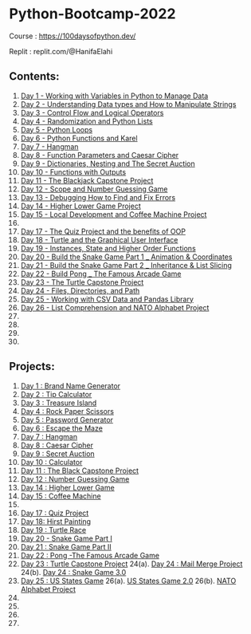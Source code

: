 # Python-Bootcamp-2022
 
 Course : https://100daysofpython.dev/
 
 Replit : replit.com/@HanifaElahi
 
## Contents: 

1. [Day 1 - Working with Variables in Python to Manage Data](https://github.com/HanifaElahi/Python-Bootcamp-2022/tree/main/Day%201%20-%20Working%20with%20Variables%20in%20Python%20to%20Manage%20Data)
2. [Day 2 - Understanding Data types and How to Manipulate Strings](https://github.com/HanifaElahi/Python-Bootcamp-2022/tree/main/Day%202%20-%20Understanding%20Data%20types%20and%20How%20to%20Manipulate%20Strings)
3. [Day 3 - Control Flow and Logical Operators](https://github.com/HanifaElahi/Python-Bootcamp-2022/tree/main/Day%203%20-%20Control%20Flow%20and%20Logical%20Operators)
4. [Day 4 - Randomization and Python Lists](https://github.com/HanifaElahi/Python-Bootcamp-2022/tree/main/Day%204%20-%20Randomization%20and%20Python%20Lists)
5. [Day 5 - Python Loops](https://github.com/HanifaElahi/Python-Bootcamp-2022/tree/main/Day%205%20-%20Python%20Loops)
6. [Day 6 - Python Functions and Karel](https://github.com/HanifaElahi/Python-Bootcamp-2022/tree/main/Day%206%20-%20Python%20Functions%20and%20Karel)
7. [Day 7 - Hangman](https://github.com/HanifaElahi/Python-Bootcamp-2022/tree/main/Day%207%20-%20Hangman)
8. [Day 8 - Function Parameters and Caesar Cipher](https://github.com/HanifaElahi/Python-Bootcamp-2022/tree/main/Day%208%20-%20Function%20Parameters%20and%20Caesar%20Cipher)
9. [Day 9 - Dictionaries, Nesting and The Secret Auction](https://github.com/HanifaElahi/Python-Bootcamp-2022/tree/main/Day%209%20-%20Dictionaries%2C%20Nesting%20and%20The%20Secret%20Auction)
10. [Day 10 - Functions with Outputs](https://github.com/HanifaElahi/Python-Bootcamp-2022/tree/main/Day%2010%20-%20Functions%20with%20Outputs)
11. [Day 11 - The Blackjack Capstone Project](https://github.com/HanifaElahi/Python-Bootcamp-2022/tree/main/Day%2011%20-%20The%20Blackjack%20Capstone%20Project)
12. [Day 12 - Scope and Number Guessing Game](https://github.com/HanifaElahi/Python-Bootcamp-2022/tree/main/Day%2012%20-%20Scope%20and%20Number%20Guessing%20Game)
13. [Day 13 - Debugging How to Find and Fix Errors](https://github.com/HanifaElahi/Python-Bootcamp-2022/tree/main/Day%2013%20-%20Debugging%20How%20to%20Find%20and%20Fix%20Errors)
14. [Day 14 - Higher Lower Game Project](https://github.com/HanifaElahi/Python-Bootcamp-2022/tree/main/Day%2014%20-%20Higher%20Lower%20Game%20Project)
15. [Day 15 - Local Development and Coffee Machine Project](https://github.com/HanifaElahi/Python-Bootcamp-2022/tree/main/Day%2015%20-%20Local%20Development%20and%20Coffee%20Machine%20Project)
16. []()
17. [Day 17 - The Quiz Project and the benefits of OOP](https://github.com/HanifaElahi/Python-Bootcamp-2022/tree/main/Day%2017%20-%20The%20Quiz%20Project%20and%20the%20benefits%20of%20OOP)
18. [Day 18 - Turtle and the Graphical User Interface](https://github.com/HanifaElahi/Python-Bootcamp-2022/tree/main/Day%2018%20-%20Turtle%20and%20the%20Graphical%20User%20Interface)
19. [Day 19 - Instances, State and Higher Order Functions](https://github.com/HanifaElahi/Python-Bootcamp-2022/tree/main/Day%2019%20-%20Instances%2C%20State%20and%20Higher%20Order%20Functions)
20. [Day 20 - Build the Snake Game Part 1 _ Animation & Coordinates](https://github.com/HanifaElahi/Python-Bootcamp-2022/tree/main/Day%2020%20-%20Build%20the%20Snake%20Game%20Part%201%20_%20Animation%20%26%20Coordinates)
21. [Day 21 - Build the Snake Game Part 2 _ Inheritance & List Slicing](https://github.com/HanifaElahi/Python-Bootcamp-2022/tree/main/Day%2021%20-%20Build%20the%20Snake%20Game%20Part%202%20_%20Inheritance%20%26%20List%20Slicing)
22. [Day 22 - Build Pong _ The Famous Arcade Game](https://github.com/HanifaElahi/Python-Bootcamp-2022/tree/main/Day%2022%20-%20Build%20Pong%20_%20The%20Famous%20Arcade%20Game)
23. [Day 23 - The Turtle Capstone Project](https://github.com/HanifaElahi/Python-Bootcamp-2022/tree/main/Day%2023%20-%20The%20Turtle%20Capstone%20Project)
24. [Day 24 - Files, Directories, and Path](https://github.com/HanifaElahi/Python-Bootcamp-2022/tree/main/Day%2024%20-%20Files%2C%20Directories%2C%20and%20Paths)
25. [Day 25 - Working with CSV Data and Pandas Library](https://github.com/HanifaElahi/Python-Bootcamp-2022/tree/main/Day%2025%20-%20Working%20with%20CSV%20Data%20and%20Pandas%20Library)
26. [Day 26 - List Comprehension and NATO Alphabet Project](https://github.com/HanifaElahi/Python-Bootcamp-2022/tree/main/Day%2026%20-%20List%20Comprehension%20and%20NATO%20Alphabet%20Project)
27. []()
28. []()
29. []()
30. []()


## Projects:

1. [Day 1 : Brand Name Generator](https://github.com/HanifaElahi/Python-Bootcamp-2022/blob/main/Day%201%20-%20Working%20with%20Variables%20in%20Python%20to%20Manage%20Data/project_1_brand_name_generator.py)
2. [Day 2 : Tip Calculator](https://github.com/HanifaElahi/Python-Bootcamp-2022/blob/main/Day%202%20-%20Understanding%20Data%20types%20and%20How%20to%20Manipulate%20Strings/project_2_tip_calculator.py)
3. [Day 3 : Treasure Island](https://github.com/HanifaElahi/Python-Bootcamp-2022/blob/main/Day%203%20-%20Control%20Flow%20and%20Logical%20Operators/project_3_treasure_island.py)
4. [Day 4 : Rock Paper Scissors](https://github.com/HanifaElahi/Python-Bootcamp-2022/blob/main/Day%204%20-%20Randomization%20and%20Python%20Lists/project_4_rock_paper_scissors.py)
5. [Day 5 : Password Generator](https://github.com/HanifaElahi/Python-Bootcamp-2022/blob/main/Day%205%20-%20Python%20Loops/project_5_password_generator.py)
6. [Day 6 : Escape the Maze](https://github.com/HanifaElahi/Python-Bootcamp-2022/blob/main/Day%206%20-%20Python%20Functions%20and%20Karel/project_6_escape_the_maze.py)
7. [Day 7 : Hangman](https://github.com/HanifaElahi/Python-Bootcamp-2022/blob/main/Day%207%20-%20Hangman/project_7_hangman.py)
8. [Day 8 : Caesar Cipher](https://github.com/HanifaElahi/Python-Bootcamp-2022/blob/main/Day%208%20-%20Function%20Parameters%20and%20Caesar%20Cipher/project_8_caesar_cipher.py)
9. [Day 9 : Secret Auction](https://github.com/HanifaElahi/Python-Bootcamp-2022/blob/main/Day%209%20-%20Dictionaries%2C%20Nesting%20and%20The%20Secret%20Auction/project_9_secret_auction.py)
10. [Day 10 : Calculator](https://github.com/HanifaElahi/Python-Bootcamp-2022/blob/main/Day%2010%20-%20Functions%20with%20Outputs/project_10_calculator.py)
11. [Day 11 : The Black Capstone Project](https://github.com/HanifaElahi/Python-Bootcamp-2022/blob/main/Day%2011%20-%20The%20Blackjack%20Capstone%20Project/project_11_blackjack_capstone_project.py)
12. [Day 12 : Number Guessing Game](https://github.com/HanifaElahi/Python-Bootcamp-2022/blob/main/Day%2012%20-%20Scope%20and%20Number%20Guessing%20Game/project_12_number_guessing.py)
14. [Day 14 : Higher Lower Game](https://github.com/HanifaElahi/Python-Bootcamp-2022/blob/main/Day%2014%20-%20Higher%20Lower%20Game%20Project/project_14_higer_lower_game.py)
15. [Day 15 : Coffee Machine ](https://github.com/HanifaElahi/Python-Bootcamp-2022/blob/main/Day%2015%20-%20Local%20Development%20and%20Coffee%20Machine%20Project/project_15_coffee_machine.py)
16. []()
17. [Day 17 : Quiz Project](https://github.com/HanifaElahi/Python-Bootcamp-2022/tree/main/Day%2017%20-%20The%20Quiz%20Project%20and%20the%20benefits%20of%20OOP)
18. [Day 18: Hirst Painting](https://github.com/HanifaElahi/Python-Bootcamp-2022/blob/main/Day%2018%20-%20Turtle%20and%20the%20Graphical%20User%20Interface/project_18_the_hirst_painting_project.py)
19. [Day 19 : Turtle Race](https://github.com/HanifaElahi/Python-Bootcamp-2022/blob/main/Day%2019%20-%20Instances%2C%20State%20and%20Higher%20Order%20Functions/project_19_turtle_race.py)
20. [Day 20 - Snake Game Part I](https://github.com/HanifaElahi/Python-Bootcamp-2022/tree/main/Day%2020%20-%20Build%20the%20Snake%20Game%20Part%201%20_%20Animation%20%26%20Coordinates)
21. [Day 21 : Snake Game Part II](https://github.com/HanifaElahi/Python-Bootcamp-2022/tree/main/Day%2021%20-%20Build%20the%20Snake%20Game%20Part%202%20_%20Inheritance%20%26%20List%20Slicing)
22. [Day 22 : Pong -The Famous Arcade Game](https://github.com/HanifaElahi/Python-Bootcamp-2022/tree/main/Day%2022%20-%20Build%20Pong%20_%20The%20Famous%20Arcade%20Game)
23. [Day 23 : Turtle Capstone Project](https://github.com/HanifaElahi/Python-Bootcamp-2022/tree/main/Day%2023%20-%20The%20Turtle%20Capstone%20Project)
24(a). [Day 24 : Mail Merge Project](https://github.com/HanifaElahi/Python-Bootcamp-2022/tree/main/Day%2024%20-%20Files%2C%20Directories%2C%20and%20Paths/Mail%20Merge%20Project)
24(b). [Day 24 : Snake Game 3.0](https://github.com/HanifaElahi/Python-Bootcamp-2022/tree/main/Day%2024%20-%20Files%2C%20Directories%2C%20and%20Paths/Snake%20Game%20Project)
25. [Day 25 : US States Game](https://github.com/HanifaElahi/Python-Bootcamp-2022/tree/main/Day%2025%20-%20Working%20with%20CSV%20Data%20and%20Pandas%20Library/US%20States%20Game)
26(a). [US States Game 2.0](https://github.com/HanifaElahi/Python-Bootcamp-2022/tree/main/Day%2026%20-%20List%20Comprehension%20and%20NATO%20Alphabet%20Project/US%20States%20Game%202.0)
26(b). [NATO Alphabet Project](https://github.com/HanifaElahi/Python-Bootcamp-2022/tree/main/Day%2026%20-%20List%20Comprehension%20and%20NATO%20Alphabet%20Project/NATO%20Alphabet%20Project)
27. []()
28. []()
29. []()
30. []()
